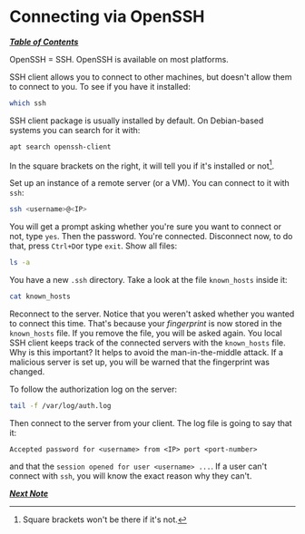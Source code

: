 # Connecting via OpenSSH

[***Table of Contents***](./README.md)  

OpenSSH = SSH. OpenSSH is available on most platforms.

SSH client allows you to connect to other machines, but doesn't allow them to
connect to you. To see if you have it installed:

```bash
which ssh
```

SSH client package is usually installed by default. On Debian-based systems you
can search for it with:

```bash
apt search openssh-client
```

In the square brackets on the right, it will tell you if it's installed or
not[^1].

[^1]: Square brackets won't be there if it's not.

Set up an instance of a remote server (or a VM). You can connect to it with
`ssh`:

```bash
ssh <username>@<IP>
```

You will get a prompt asking whether you're sure you want to connect or not,
type `yes`. Then the password. You're connected. Disconnect now, to do that,
press `Ctrl+D`or type `exit`. Show all files:

```bash
ls -a
```

You have a new `.ssh` directory. Take a look at the file `known_hosts` inside
it:

```bash
cat known_hosts
```

Reconnect to the server. Notice that you weren't asked whether you wanted to
connect this time. That's because your *fingerprint* is now stored in the 
`known_hosts` file. If you remove the file, you will be asked again. You local
SSH client keeps track of the connected servers with the `known_hosts` file.
Why is this important? It helps to avoid the man-in-the-middle attack. If a
malicious server is set up, you will be warned that the fingerprint was
changed.

To follow the authorization log on the server:

```bash
tail -f /var/log/auth.log 
```

Then connect to the server from your client. The log file is going to say that
it:

```
Accepted password for <username> from <IP> port <port-number>
```

and that the `session opened for user <username> ...`.  If a user can't connect
with `ssh`, you will know the exact reason why they can't.

[***Next Note***](./03-configuring-the-openssh-client.md)

